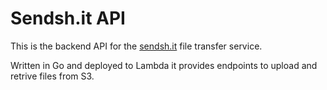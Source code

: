 # Sendsh.it API

This is the backend API for the [sendsh.it](https://github.com/shitty-inc/sendsh.it) file transfer service.

Written in Go and deployed to Lambda it provides endpoints to upload and retrive files from S3.
